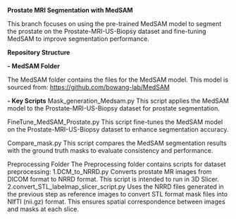 ******Prostate MRI Segmentation with MedSAM******

This branch focuses on using the pre-trained MedSAM model to segment the prostate on the Prostate-MRI-US-Biopsy dataset and fine-tuning MedSAM to improve segmentation performance.

**Repository Structure**

**- MedSAM Folder**

The MedSAM folder contains the files for the MedSAM model. This model is sourced from: https://github.com/bowang-lab/MedSAM

**- Key Scripts**
Mask_generation_Medsam.py
This script applies the MedSAM model to the Prostate-MRI-US-Biopsy dataset for prostate segmentation.

FineTune_MedSAM_Prostate.py
This script fine-tunes the MedSAM model on the Prostate-MRI-US-Biopsy dataset to enhance segmentation accuracy.

Compare_mask.py
This script compares the MedSAM segmentation results with the ground truth masks to evaluate consistency and performance.

Preprocessing Folder
The Preprocessing folder contains scripts for dataset preprocessing:
1.DCM_to_NRRD.py
  Converts prostate MR images from DICOM format to NRRD format. This script is intended to run in 3D Slicer.
2.convert_STL_labelmap_slicer_script.py
  Uses the NRRD files generated in the previous step as reference images to convert STL format mask files into NIfTI (nii.gz) format. This ensures spatial correspondence between images and masks at each slice.

